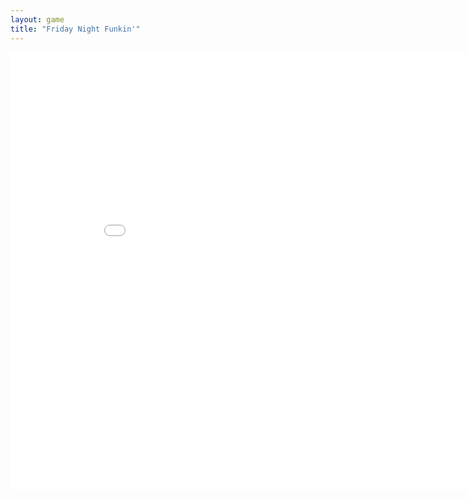 ```yaml
---
layout: game
title: "Friday Night Funkin'"
---
```


<embed src="src/" width="900" height="700" allowfullscreen>